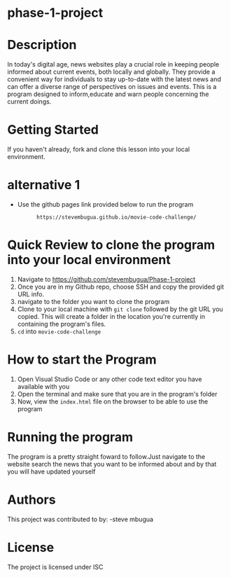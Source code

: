 # phase-1-project

# Description

In today's digital age, news websites play a crucial role in keeping people informed about current events, both locally and globally.
They provide a convenient way for individuals to stay up-to-date with the latest news and can offer a diverse range of perspectives on issues and events.
This is a program designed to inform,educate and warn people concerning the current doings.

# Getting Started

If you haven't already, fork and clone this lesson into your local environment.

# alternative 1
- Use the github pages link provided below to run the program

            https://stevembugua.github.io/movie-code-challenge/

# Quick Review to clone the program into your local environment

1. Navigate to https://github.com/stevembugua/Phase-1-project
2. Once you are in my Github repo, choose SSH and copy the provided git URL info.
3. navigate to the folder you want to clone the program
4. Clone to your local machine with `git clone` followed by the git URL you copied. This will create a folder in the location you're currently in containing the program's files.
5. `cd` into `movie-code-challenge`

# How to start the Program

1. Open Visual Studio Code or any other code text editor you have available with you
2. Open the terminal and make sure that you are in the program's folder
3. Now, view the `index.html` file on the browser to be able to use the program

# Running the program
The program is a pretty straight foward to follow.Just navigate to the website search the news that you want to be informed about and by that you will have updated yourself

# Authors
This project was contributed to by:
-steve mbugua

# License
The project is licensed under ISC
